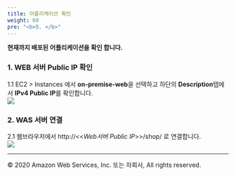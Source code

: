 ```yaml
---
title: 어플리케이션 확인
weight: 60
pre: "<b>5. </b>"
---
```


**현재까지 배포된 어플리케이션을 확인 합니다.**   

### 1. WEB 서버 Public IP 확인  
1.1 EC2 > Instances 에서 **on-premise-web**을 선택하고 하단의 **Description**탭에서 **IPv4 Public IP**를 확인합니다.      
![](/images/lab0/web_public_ip.png#center)  

### 2. WAS 서버 연결  
2.1 웹브라우저에서 http://<<*Web서버 Public IP*>>/shop/ 로 연결합니다.  
![](/images/lab0/web_main.png#center)  



---
© 2020 Amazon Web Services, Inc. 또는 자회사, All rights reserved.

